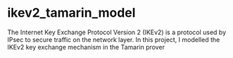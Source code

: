 # ikev2_tamarin_model
The Internet Key Exchange Protocol Version 2 (IKEv2) is a protocol used by IPsec to secure  traffic on the network layer. In this project, I modelled the IKEv2 key exchange mechanism in the Tamarin prover

